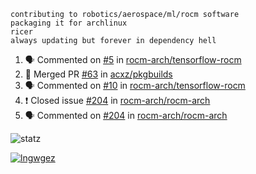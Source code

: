 ```
contributing to robotics/aerospace/ml/rocm software
packaging it for archlinux
ricer
always updating but forever in dependency hell
```

<!--START_SECTION:activity-->
1. 🗣 Commented on [#5](https://github.com//rocm-arch/tensorflow-rocm/issues/5) in [rocm-arch/tensorflow-rocm](https://github.com//rocm-arch/tensorflow-rocm)
2. 🎉 Merged PR [#63](https://github.com//acxz/pkgbuilds/pull/63) in [acxz/pkgbuilds](https://github.com//acxz/pkgbuilds)
3. 🗣 Commented on [#10](https://github.com//rocm-arch/tensorflow-rocm/issues/10) in [rocm-arch/tensorflow-rocm](https://github.com//rocm-arch/tensorflow-rocm)
4. ❗️ Closed issue [#204](https://github.com//rocm-arch/rocm-arch/issues/204) in [rocm-arch/rocm-arch](https://github.com//rocm-arch/rocm-arch)
5. 🗣 Commented on [#204](https://github.com//rocm-arch/rocm-arch/issues/204) in [rocm-arch/rocm-arch](https://github.com//rocm-arch/rocm-arch)
<!--END_SECTION:activity-->


![statz](https://github-readme-stats.vercel.app/api?username=acxz&include_all_commits=true&show_icons=true)

[![lngwgez](https://github-readme-stats.vercel.app/api/top-langs/?username=acxz&layout=compact)](https://github.com/acxz/github-readme-stats)


<!--
**acxz/acxz** is a ✨ _special_ ✨ repository because its `README.md` (this file) appears on your GitHub profile.

Here are some ideas to get you started:

- 🔭 I’m currently working on ...
- 🌱 I’m currently learning ...
- 👯 I’m looking to collaborate on ...
- 🤔 I’m looking for help with ...
- 💬 Ask me about ...
- 📫 How to reach me: ...
- 😄 Pronouns: ...
- ⚡ Fun fact: ...
-->
